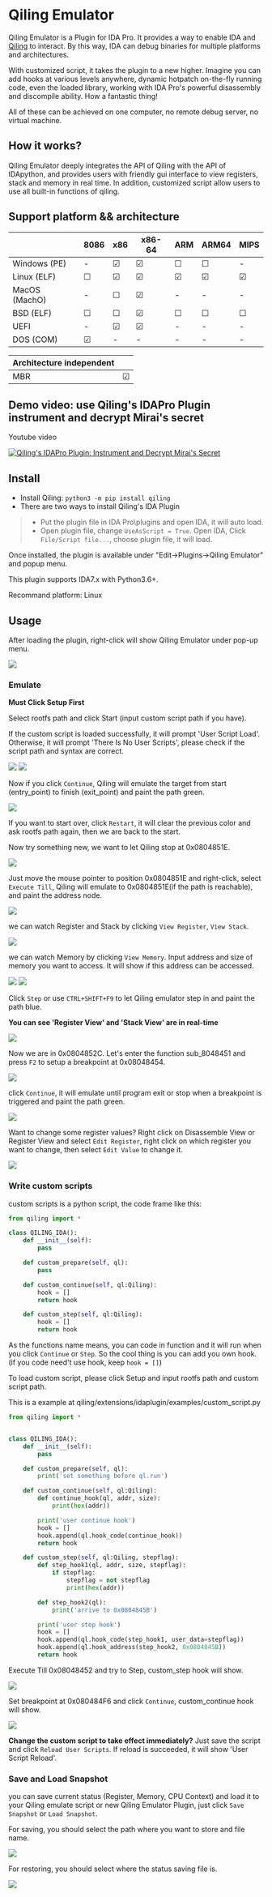 # Qiling Emulator

Qiling Emulator is a Plugin for IDA Pro. It provides a way to enable IDA and [Qiling](https://github.com/qilingframework/qiling) to interact. By this way, IDA can debug binaries for multiple platforms and architectures. 

With customized script, 
it takes the plugin to a new higher. Imagine you can add hooks at various levels anywhere, dynamic hotpatch on-the-fly running code, even the loaded library, working with IDA Pro's powerful disassembly and discompile ability. How a fantastic thing! 

All of these can be achieved on one computer, no remote debug server, no virtual machine. 

## How it works?
Qiling Emulator deeply integrates the API of Qiling with the API of IDApython, and provides users with friendly gui interface to view registers, stack and memory in real time. In addition, customized script allow users to use all built-in functions of qiling.

## Support platform && architecture

| |8086|x86|x86-64|ARM|ARM64|MIPS|
|---|---|---|---|---|---|---|
| Windows (PE)    | -       | &#9745; | &#9745; | &#9744; | &#9744; | -       |
| Linux (ELF)     | &#9744; | &#9745; | &#9745; | &#9745; | &#9745; | &#9745; |
| MacOS (MachO)   | -       | &#9744; | &#9745; | -       | -       | -       |
| BSD (ELF)       | &#9744; | &#9744; | &#9745; | &#9744; | &#9744; | &#9744; |
| UEFI            | -       | &#9745; | &#9745; | -       | -       | -       |
| DOS (COM)       | &#9745; | -       | -       | -       | -       | -       |


|Architecture independent||
|---|---|
|MBR|&#9745;|


## Demo video: use Qiling's IDAPro Plugin instrument and decrypt Mirai's secret

Youtube video

[![Qiling's IDAPro Plugin: Instrument and Decrypt Mirai's Secret](https://i.ytimg.com/vi/ZWMWTq2WTXk/0.jpg)](https://www.youtube.com/watch?v=ZWMWTq2WTXk)

## Install
- Install Qiling: `python3 -m pip install qiling`
- There are two ways to install Qiling's IDA Plugin

>- Put the plugin file in IDA Pro\plugins and open IDA, it will auto load.
>- Open plugin file, change `UseAsScript = True`. Open IDA, Click `File/Script file...`, choose plugin file, it will load.

Once installed, the plugin is available under "Edit->Plugins->Qiling Emulator" and popup menu.

This plugin supports IDA7.x with Python3.6+.

Recommand platform: Linux

## Usage
After loading the plugin, right-click will show Qiling Emulator under pop-up menu.

![](img/ida1.png)

### Emulate

**Must Click Setup First**

Select rootfs path and click Start (input custom script path if you have).

If the custom script is loaded successfully, it will prompt 'User Script Load'. Otherwise, it will prompt 'There Is No User Scripts', please check if the script path and syntax are correct.

![](img/ida2.png)
![](img/ida3.png)

Now if you click `Continue`, Qiling will emulate the target from start (entry_point) to finish (exit_point) and paint the path green.

![](img/ida4.png)

If you want to start over, click `Restart`, it will clear the previous color and ask rootfs path again, then we are back to the start.

Now try something new, we want to let Qiling stop at 0x0804851E.

![](img/ida5.png)

Just move the mouse pointer to position 0x0804851E and right-click, select `Execute Till`, Qiling will emulate to 0x0804851E(if the path is reachable), and paint the address node.

![](img/ida6.png)

we can watch Register and Stack by clicking `View Register`, `View Stack`.

![](img/ida7.png)

we can watch Memory by clicking `View Memory`.
Input address and size of memory you want to access.
It will show if this address can be accessed.

![](img/ida8.png)
![](img/ida9.png)


Click `Step` or use `CTRL+SHIFT+F9` to let Qiling emulator step in and paint the path blue. 

**You can see 'Register View' and 'Stack View' are in real-time**

![](img/ida10.png)

Now we are in 0x0804852C. Let's enter the function sub_8048451 and press `F2` to setup a breakpoint at 0x08048454. 

![](img/ida11.png)

click `Continue`, it will emulate until program exit or stop when a breakpoint is triggered and paint the path green.

![](img/ida12.png)

Want to change some register values? Right click on Disassemble View or Register View and select `Edit Register`, right click on which register you want to change, then select `Edit Value` to change it.

![](img/ida13.png)

### Write custom scripts

custom scripts is a python script, the code frame like this:

```python
from qiling import *

class QILING_IDA():
    def __init__(self):
        pass

    def custom_prepare(self, ql):
        pass

    def custom_continue(self, ql:Qiling):
        hook = []
        return hook

    def custom_step(self, ql:Qiling):
        hook = []
        return hook
```

As the functions name means, you can code in function and it will run when you click `Continue` or `Step`. So the cool thing is you can add you own hook.(if you code need't use hook, keep `hook = []`)

To load custom script, please click Setup and input rootfs path and custom script path.

This is a example at qiling/extensions/idaplugin/examples/custom_script.py
```python
from qiling import *


class QILING_IDA():
    def __init__(self):
        pass

    def custom_prepare(self, ql):
        print('set something before ql.run')

    def custom_continue(self, ql:Qiling):
        def continue_hook(ql, addr, size):
            print(hex(addr))

        print('user continue hook')
        hook = []
        hook.append(ql.hook_code(continue_hook))
        return hook

    def custom_step(self, ql:Qiling, stepflag):
        def step_hook1(ql, addr, size, stepflag):
            if stepflag:
                stepflag = not stepflag
                print(hex(addr))

        def step_hook2(ql):
            print('arrive to 0x0804845B')

        print('user step hook')
        hook = []
        hook.append(ql.hook_code(step_hook1, user_data=stepflag))
        hook.append(ql.hook_address(step_hook2, 0x0804845B))
        return hook
```

Execute Till 0x08048452 and try to Step, custom_step hook will show.

![](img/ida14.png)

Set breakpoint at 0x080484F6 and click `Continue`, custom_continue hook will show.

![](img/ida15.png)

**Change the custom script to take effect immediately?**
Just save the script and click `Reload User Scripts`. If reload is succeeded, it will show 'User Script Reload'.

### Save and Load Snapshot
you can save current status (Register, Memory, CPU Context) and load it to your Qiling emulate script or new Qiling Emulator Plugin, just click `Save Snapshot`
or `Load Snapshot`.

For saving, you should select the path where you want to store and file name.

![](img/ida_save.png)

For restoring, you should select where the status saving file is.

![](img/ida_load.png)
